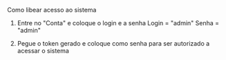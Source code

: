Como libear acesso ao sistema

1. Entre no "Conta" e coloque o login e a senha
Login = "admin"
Senha = "admin"

2. Pegue o token gerado e coloque como senha para ser autorizado a acessar o sistema
